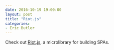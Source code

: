 ```yaml
---
date: 2016-10-19 19:00:00
layout: post
title: "Riot.js"
categories:
- Eric Butler
---
```


Check out [Riot.js](http://riotjs.com/), a microlibrary for building SPAs.
